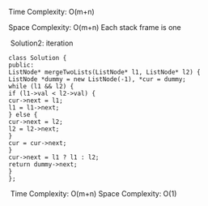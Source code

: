 Time Complexity: O(m+n)

Space Complexity: O(m+n) Each stack frame is one


​
Solution2: iteration
```
class Solution {
public:
ListNode* mergeTwoLists(ListNode* l1, ListNode* l2) {
ListNode *dummy = new ListNode(-1), *cur = dummy;
while (l1 && l2) {
if (l1->val < l2->val) {
cur->next = l1;
l1 = l1->next;
} else {
cur->next = l2;
l2 = l2->next;
}
cur = cur->next;
}
cur->next = l1 ? l1 : l2;
return dummy->next;
}
};
```
​
Time Complexity: O(m+n)
Space Complexity: O(1)
